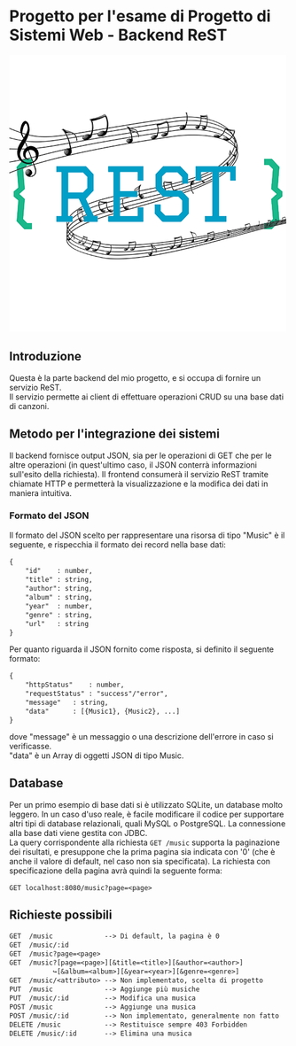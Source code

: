 # Progetto per l'esame di Progetto di Sistemi Web - Backend ReST
![](logo.png)
## Introduzione
Questa è la parte backend del mio progetto, e si occupa di fornire un servizio ReST.\
Il servizio permette ai client di effettuare operazioni CRUD su una base dati di canzoni.
## Metodo per l'integrazione dei sistemi
Il backend fornisce output JSON, sia per le operazioni di GET che per le altre operazioni (in quest'ultimo
caso, il JSON conterrà informazioni sull'esito della richiesta). Il frontend consumerà il servizio ReST
tramite chiamate HTTP e permetterà la visualizzazione e la modifica dei dati in maniera intuitiva.
### Formato del JSON
Il formato del JSON scelto per rappresentare una risorsa di tipo "Music" è il seguente, e rispecchia
il formato dei record nella base dati:

    {
        "id"    : number,
        "title" : string,
        "author": string,
        "album" : string,
        "year"  : number,
        "genre" : string,
        "url"   : string
    }
    
Per quanto riguarda il JSON fornito come risposta, si definito il seguente formato:

    {
        "httpStatus"    : number,
        "requestStatus" : "success"/"error",
        "message"   : string,
        "data"      : [{Music1}, {Music2}, ...]
    }

dove "message" è un messaggio o una descrizione dell'errore in caso si verificasse.\
"data" è un Array di oggetti JSON di tipo Music.
## Database
Per un primo esempio di base dati si è utilizzato SQLite, un database molto leggero. In un caso d'uso
reale, è facile modificare il codice per supportare altri tipi di database relazionali,
quali MySQL o PostgreSQL. La connessione alla base dati viene gestita con JDBC.\
La query corrispondente alla richiesta <code>GET /music</code> supporta la paginazione dei risultati, e
presuppone che la prima pagina sia indicata con '0' (che è anche il valore di default, nel caso non sia
specificata). La richiesta con specificazione della pagina avrà quindi la seguente forma:

    GET localhost:8080/music?page=<page>

## Richieste possibili

    GET  /music             --> Di default, la pagina è 0
    GET  /music/:id
    GET  /music?page=<page>
    GET  /music?[page=<page>][&title=<title>][&author=<author>]
               ↪[&album=<album>][&year=<year>][&genre=<genre>]
    GET  /music/<attributo> --> Non implementato, scelta di progetto
    PUT  /music             --> Aggiunge più musiche
    PUT  /music/:id         --> Modifica una musica
    POST /music             --> Aggiunge una musica
    POST /music/:id         --> Non implementato, generalmente non fatto
    DELETE /music           --> Restituisce sempre 403 Forbidden
    DELETE /music/:id       --> Elimina una musica